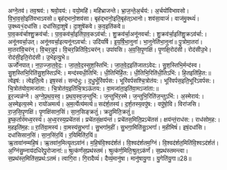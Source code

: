 

  
अग्ने॒तव॑। तव॒श्रव॑:। श्रवो॒वय॑:। वयो॒महि॑। महि॑भ्राजन्ते। भ्रा॒ज॒न्ते॒अ॒र्चय॑:। अ॒र्चयो॑विभावसो। वि॒भा॒व॒सो॒इति॑वभाऽवसो॥ बृह॑द्भानो॒शव॑सा। बृह॑द्भानो॒इति॒बृह॑त्ऽभानो। शव॑सा॒वाजं॑। वाज॑मु॒क्थ्यं॑। उ॒क्थ्य१॒॑दधा॑सि। दधा॑सिदा॒शुषे॑। दा॒शुषे॑कवे। क॒व॒इति॑कवे॥  
पा॒व॒कव॑र्चाश्शु॒क्रव॑र्चा:। पा॒व॒कव॑र्चा॒इति॑पा॒व॒कऽव॑र्चा:। शु॒क्रव॑र्चा॒अनू॑नवर्चा:। शु॒क्रव॑र्चा॒इति॑शु॒क्रऽव॑र्चा:। अनू॑नवर्चा॒उत्। अनू॑नवर्चा॒इत्यनू॑नऽवर्चा:। उदि॑यर्षि। इ॒य॒र्षि॒भा॒नुना॑। भा॒नुनेति॑भा॒नुना॑॥ पु॒त्रोमा॒तरा॑। मा॒तरा॑वि॒चर॑न्। वि॒चर॒न्नुप॑। वि॒चर॒न्निति॑वि॒ऽचर॑न्। उपा॑वसि। अ॒व॒सि॒पृ॒णक्षि॑। पृ॒णक्षि॒रोद॑सी। रोद॑सीउ॒भे। रोद॑सी॒इति॒रोद॑सी। उ॒भेइत्यु॒भे॥  
ऊर्जो॑नपात्। न॒पा॒ज्जा॒त॒वे॒द॒:। जा॒त॒वे॒द॒स्सुश॒स्तिभि॑:। जा॒त॒वे॒द॒इति॑जातऽवेद:। सु॒श॒स्तिभि॒र्मन्द॑स्व। सु॒श॒स्तिभि॒रिति॑सु॒श॒स्तिऽभि॑:। मन्द॑स्वधी॒तिभि॑:। धी॒तिभि॑र्हि॒त:। धी॒तिभि॒रिति॑धी॒तिऽभि॑:। हि॒तइति॑हि॒त:॥ त्वेइष॑:। त्वेइति॒त्वे। इष॒स्सं। सन्द॑धु:। द॒धु॒र्भूरि॑वर्पस:। भूरि॑वर्पसश्चि॒त्रोत॑य:। भूरि॑वर्पस॒इति॒भूरि॑ऽवर्पस:। चि॒त्रोत॑योवा॒मजा॑ता:। चि॒त्रोत॑य॒इति॑चि॒त्रऽऊ॑तय:। वा॒मजा॑ता॒इति॑वा॒मऽजा॑ता:॥  
इ॒र॒ज्यन्न॑ग्ने। अ॒ग्ने॒प्र॒थ॒य॒स्व॒। प्र॒थ॒य॒स्व॒ज॒न्तुभि॑:। ज॒न्तुभि॑र॒स्मे। ज॒न्तुभि॒रिति॑ज॒न्तुऽभि॑:। अ॒स्मेराय॑:। अ॒स्मेइत्य॒स्मे। रायो॑अमर्त्य। अ॒म॒र्त्येत्य॑मर्त्य॥ सद॑र्श॒तस्य॑। द॒र्श॒तस्य॒वपु॑ष:। वपु॑षो॒वि। विरा॑जसि। रा॒ज॒सि॒पृ॒णक्षि॑। पृ॒णक्षि॑सान॒सिं। सा॒न॒सिङ्क्रतुं॑। क्रतु॒मिति॒क्रतुं॑॥  
इ॒ष्क॒र्तार॑मध्व॒रस्य॑। अ॒ध्व॒रस्य॒प्रचे॑तसं। प्रचे॑तसं॒क्षय॑न्तं। प्रचे॑तस॒मिति॒प्रऽचे॑तसं। क्षय॑न्तं॒राध॑स:। राध॑सोम॒ह:। म॒हइति॑म॒ह:॥ रा॒तिंवा॒मस्य॑। वा॒मस्य॑सु॒भगां॑। सु॒भगां॑म॒हीं। सु॒भगा॒मिति॑सु॒ऽभगां॑। म॒हीमिषं॑। इषं॒दधा॑सि। दधा॑सिसान॒सिं। सा॒न॒सिंर॒यिं। र॒यिमिति॑र॒यिं॥  
ऋ॒तावा॑नम्महि॒षं। ऋ॒तवा॑न॒मित्यृ॒तऽवा॑नं। म॒हि॒षंवि॒श्वद॑र्शतं। वि॒श्वद॑र्शतम॒ग्निं। वि॒श्वद॑र्शत॒मिति॑वि॒श्वऽद॑र्शतं। अ॒ग्निंसु॒म्नाय॑दधिरेपु॒रोजाना॑:॥ श्रुत्क॑र्णंस॒प्रथ॑स्तमं। श्रुत्क॑र्ण॒मिति॒श्रुत्ऽक॑र्णं। स॒प्रथ॑स्तमन्त्वा। स॒प्रथ॑स्त॒मिति॑स॒प्रथ॑:ऽतमं। त्वागि॒रा। गि॒रादैव्यं॑। दैव्यं॒मानु॑षा। मानु॑षायु॒गा। यु॒गेति॑यु॒गा॥28॥  
